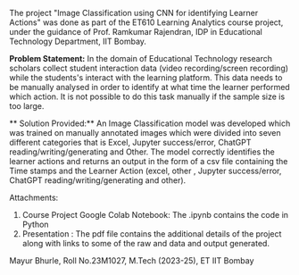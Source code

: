 The project "Image Classification using CNN for identifying Learner Actions" was done as part of the 
ET610 Learning Analytics course project, under the guidance of Prof. Ramkumar Rajendran, IDP in Educational Technology Department, IIT Bombay.

**Problem Statement:**
In the domain of Educational Technology research scholars collect student interaction data (video recording/screen recording) while the students's interact with the learning platform. 
This data needs to be manually analysed in order to identify at what time the learner performed which action. It is not possible to do this task manually if the sample size 
is too large.

**
Solution Provided:**
An Image Classification model was developed which was trained on manually annotated images which were divided into seven
different categories that is Excel, Jupyter success/error, ChatGPT reading/writing/generating and Other. 
The model correctly identifies the learner actions and returns an output in the form of a csv file
containing the Time stamps and the Learner Action (excel, other , Jupyter success/error, ChatGPT reading/writing/generating and other).

Attachments:
1) Course Project Google Colab Notebook: The .ipynb contains the code in Python
2) Presentation : The pdf file contains the additional details of the project along with links to some of the raw and data and output generated.


Mayur Bhurle,
Roll No.23M1027,
M.Tech (2023-25),
ET IIT Bombay

